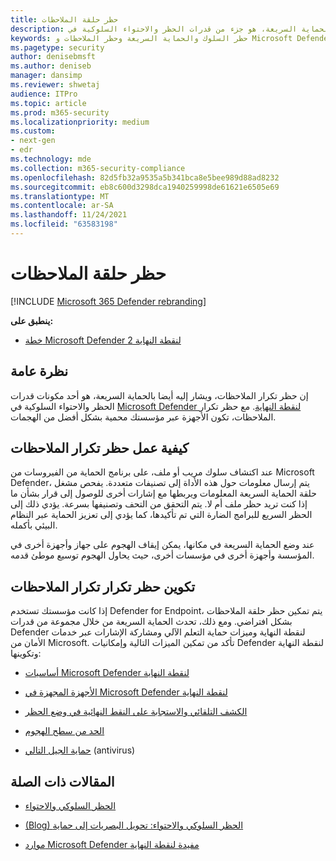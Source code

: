 ```yaml
---
title: حظر حلقة الملاحظات
description: الحظر الحلقي للملاحظات، ويسمى أيضا الحماية السريعة، هو جزء من قدرات الحظر والاحتواء السلوكية في Microsoft Defender لنقطة النهاية
keywords: حظر السلوك والحماية السريعة وحظر الملاحظات و Microsoft Defender لنقطة النهاية
ms.pagetype: security
author: denisebmsft
ms.author: deniseb
manager: dansimp
ms.reviewer: shwetaj
audience: ITPro
ms.topic: article
ms.prod: m365-security
ms.localizationpriority: medium
ms.custom:
- next-gen
- edr
ms.technology: mde
ms.collection: m365-security-compliance
ms.openlocfilehash: 82d5fb32a9535a5b341bca8e5bee989d88ad8232
ms.sourcegitcommit: eb8c600d3298dca1940259998de61621e6505e69
ms.translationtype: MT
ms.contentlocale: ar-SA
ms.lasthandoff: 11/24/2021
ms.locfileid: "63583198"
---
```

# <a name="feedback-loop-blocking"></a>حظر حلقة الملاحظات

[!INCLUDE [Microsoft 365 Defender rebranding](../../includes/microsoft-defender.md)]


**ينطبق على:**
- [خطة Microsoft Defender لنقطة النهاية 2](https://go.microsoft.com/fwlink/?linkid=2154037)

## <a name="overview"></a>نظرة عامة

إن حظر تكرار الملاحظات، ويشار إليه أيضا بالحماية السريعة، هو أحد مكونات قدرات الحظر [](/microsoft-365/security/defender-endpoint/behavioral-blocking-containment) والاحتواء السلوكية في [Microsoft Defender لنقطة النهاية](/windows/security/threat-protection/). مع حظر تكرار الملاحظات، تكون الأجهزة عبر مؤسستك محمية بشكل أفضل من الهجمات. 

## <a name="how-feedback-loop-blocking-works"></a>كيفية عمل حظر تكرار الملاحظات

عند اكتشاف سلوك مريب أو ملف، على برنامج الحماية من الفيروسات من Microsoft Defender، يتم إرسال [](/windows/security/threat-protection/microsoft-defender-antivirus/microsoft-defender-antivirus-in-windows-10)معلومات حول هذه الأداة إلى تصنيفات متعددة. يفحص مشغل حلقة الحماية السريعة المعلومات ويربطها مع إشارات أخرى للوصول إلى قرار بشأن ما إذا كنت تريد حظر ملف أم لا. يتم التحقق من التحف وتصنيفها بسرعة. يؤدي ذلك إلى الحظر السريع للبرامج الضارة التي تم تأكيدها، كما يؤدي إلى تعزيز الحماية عبر النظام البيئي بأكمله. 

عند وضع الحماية السريعة في مكانها، يمكن إيقاف الهجوم على جهاز وأجهزة أخرى في المؤسسة وأجهزة أخرى في مؤسسات أخرى، حيث يحاول الهجوم توسيع موطئ قدمه.


## <a name="configuring-feedback-loop-blocking"></a>تكوين حظر تكرار تكرار الملاحظات

إذا كانت مؤسستك تستخدم Defender for Endpoint، يتم تمكين حظر حلقة الملاحظات بشكل افتراضي. ومع ذلك، تحدث الحماية السريعة من خلال مجموعة من قدرات Defender لنقطة النهاية وميزات حماية التعلم الآلي ومشاركة الإشارات عبر خدمات الأمان من Microsoft. تأكد من تمكين الميزات التالية وإمكانيات Defender لنقطة النهاية وتكوينها:

- [أساسيات Microsoft Defender لنقطة النهاية](/microsoft-365/security/defender-endpoint/configure-machines-security-baseline)

- [الأجهزة المجهزة في Microsoft Defender لنقطة النهاية](/microsoft-365/security/defender-endpoint/onboard-configure)

- [الكشف التلقائي والاستجابة على النقط النهائية في وضع الحظر](/microsoft-365/security/defender-endpoint/edr-in-block-mode)

- [الحد من سطح الهجوم](/microsoft-365/security/defender-endpoint/attack-surface-reduction)

- [حماية الجيل التالي](/windows/security/threat-protection/microsoft-defender-antivirus/configure-microsoft-defender-antivirus-features) (antivirus)

## <a name="related-articles"></a>المقالات ذات الصلة

- [الحظر السلوكي والاحتواء](behavioral-blocking-containment.md)

- [(Blog) الحظر السلوكي والاحتواء: تحويل البصريات إلى حماية](https://www.microsoft.com/security/blog/2020/03/09/behavioral-blocking-and-containment-transforming-optics-into-protection/)

- [موارد Microsoft Defender مفيدة لنقطة النهاية](/microsoft-365/security/defender-endpoint/helpful-resources)
